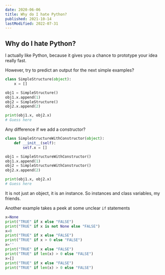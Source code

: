 ```yaml
---
date: 2020-06-06
title: Why do I hate Python?
published: 2021-10-14
lastModified: 2022-07-31
---
```


## Why do I hate Python?

I actually like Python, because it gives you a chance to prototype your idea really fast.

However, try to predict an output for the next simple examples?

```python
class SimpleStructure(object):
    x = []

obj1 = SimpleStructure()
obj1.x.append(1)
obj2 = SimpleStructure()
obj2.x.append(2)

print(obj1.x, obj2.x)
# Guess here
```

Any difference if we add a constructor?

```python
class SimpleStructureWithConstructor(object):
    def __init__(self):
        self.x = []

obj1 = SimpleStructureWithConstructor()
obj1.x.append(1)
obj2 = SimpleStructureWithConstructor()
obj2.x.append(2)

print(obj1.x, obj2.x)
# Guess here
```

It is not just an object, it is an instance. So instances and class variables, my friends.

Another example takes a peek at some unclear `if` statements

```python
x=None
print("TRUE" if x else "FALSE")
print("TRUE" if x is not None else "FALSE")
x=0
print("TRUE" if x else "FALSE")
print("TRUE" if x > 0 else "FALSE")
x=''
print("TRUE" if x else "FALSE")
print("TRUE" if len(x) > 0 else "FALSE")
x=[]
print("TRUE" if x else "FALSE")
print("TRUE" if len(x) > 0 else "FALSE")
```